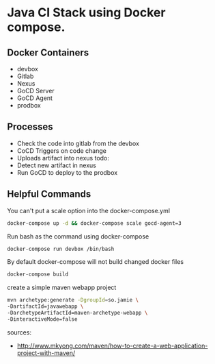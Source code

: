 # Java CI Stack using Docker compose.

## Docker Containers  
* devbox
* Gitlab
* Nexus
* GoCD Server
* GoCD Agent
* prodbox

## Processes
* Check the code into gitlab from the devbox
* CoCD Triggers on code change
* Uploads artifact into nexus
todo:
* Detect new artifact in nexus
* Run GoCD to deploy to the prodbox

## Helpful Commands

You can't put a scale option into the docker-compose.yml 
```bash
docker-compose up -d && docker-compose scale gocd-agent=3 
```

Run bash as the command using docker-compose
```bash
docker-compose run devbox /bin/bash
```

By default docker-compose will not build changed docker files
```bash
docker-compose build
```

create a simple maven webapp project
```bash
mvn archetype:generate -DgroupId=so.jamie \
-DartifactId=javawebapp \
-DarchetypeArtifactId=maven-archetype-webapp \
-DinteractiveMode=false
```

sources:
* http://www.mkyong.com/maven/how-to-create-a-web-application-project-with-maven/
